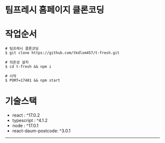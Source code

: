 # 팀프레시 홈페이지 클론코딩


# 작업순서
```
# 팀프레시 클론코딩
$ git clone https://github.com/tkdlxm457/t-fresh.git

# 의존성 설치
$ cd t-fresh && npm i

# 시작
$ PORT=17481 && npm start
```



# 기술스택
- react : ^17.0.2
- typescript : ^4.1.2
- node : ^17.0.1
- react-daum-postcode: ^3.0.1



---


